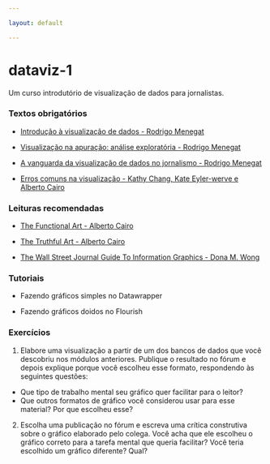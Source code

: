 ```yaml
---

layout: default

---
```


# dataviz-1
Um curso introdutório de visualização de dados para jornalistas.

### Textos obrigatórios

- [Introdução à visualização de dados - Rodrigo Menegat](https://rodrigomenegat.github.io/dataviz-1/introducao-visualizacao-de-dados/)

- [Visualização na apuração: análise exploratória - Rodrigo Menegat](https://rodrigomenegat.github.io/dataviz-1/visualizacao-analise-exploratoria/)

- [A vanguarda da visualização de dados no jornalismo - Rodrigo Menegat](https://rodrigomenegat.github.io/dataviz-1/vanguarda-da-visualizacao-jornalistica)

- [Erros comuns na visualização - Kathy Chang, Kate Eyler-werve e Alberto Cairo](https://rodrigomenegat.github.io/dataviz-1/erros-comuns)

### Leituras recomendadas

- [The Functional Art - Alberto Cairo](https://www.amazon.com/Functional-Art-introduction-information-visualization/dp/0321834739)

- [The Truthful Art - Alberto Cairo](https://www.amazon.com.br/Truthful-Art-Data-Charts-Communication/dp/0321934075)

- [The Wall Street Journal Guide To Information Graphics - Dona M. Wong](https://www.saraiva.com.br/the-wall-street-journal-guide-to-information-graphics-the-dos-and-donts-of-presenting-7989439.html)


### Tutoriais

- Fazendo gráficos simples no Datawrapper

- Fazendo gráficos doidos no Flourish

### Exercícios

1) Elabore uma visualização a partir de um dos bancos de dados que você descobriu nos módulos anteriores. Publique o resultado no fórum e depois explique porque você escolheu esse formato, respondendo às seguintes questões: 

  - Que tipo de trabalho mental seu gráfico quer facilitar para o leitor?
  - Que outros formatos de gráfico você considerou usar para esse material? Por que escolheu esse?

2) Escolha uma publicação no fórum e escreva uma crítica construtiva sobre o gráfico elaborado pelo colega. Você acha que ele escolheu o gráfico correto para a tarefa mental que queria facilitar? Você teria escolhido um gráfico diferente? Qual?

